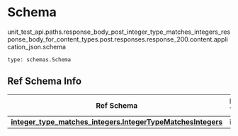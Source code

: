# Schema
unit_test_api.paths.response_body_post_integer_type_matches_integers_response_body_for_content_types.post.responses.response_200.content.application_json.schema
```
type: schemas.Schema
```

## Ref Schema Info
Ref Schema | Input Type | Output Type
---------- | ---------- | -----------
[**integer_type_matches_integers.IntegerTypeMatchesIntegers**](../../../../../../../../components/schema/integer_type_matches_integers.md) | int | int
